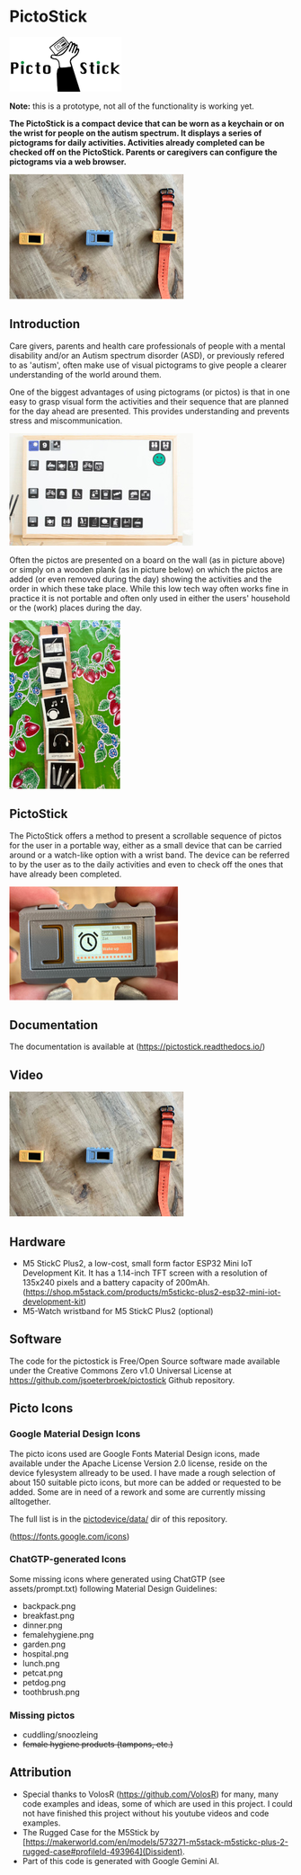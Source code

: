 # PictoStick

![Pictostick 2](https://github.com/jsoeterbroek/pictostick/blob/main/assets/pictostick_logo.png)

**Note:** this is a prototype, not all of the functionality is working yet.

**The PictoStick is a compact device that can be worn as a keychain or on the wrist for people on 
the autism spectrum. It displays a series of pictograms for daily activities.  Activities 
already completed can be checked off on the PictoStick. Parents or caregivers can configure the 
pictograms via a web browser.**

![Pictostick 2](https://github.com/jsoeterbroek/pictostick/blob/main/assets/IMG_0917.jpg)

## Introduction
Care givers, parents and health care professionals of people with a mental disability and/or
an Autism spectrum disorder (ASD), or previously refered to as 'autism', often make use of
visual pictograms to give people a clearer understanding of the world around them.

One of the biggest advantages of using pictograms (or pictos) is that in one
easy to grasp visual form the activities and their sequence that are planned for the day
ahead are presented. This provides understanding and prevents stress and miscommunication.

![a typical picto board](https://github.com/jsoeterbroek/pictostick/blob/main/assets/1911376602_cropped.jpg)

Often the pictos are presented on a board on the wall (as in picture above) or simply on a wooden plank
(as in picture below) on which the pictos are added (or even removed during the day) showing the
activities and the order in which these take place. While this low tech way often works fine in practice
it is not portable and often only used in either the users' household or the (work) places during the day.

![a typical picto plank](https://github.com/jsoeterbroek/pictostick/blob/main/assets/1823811866_cropped.jpg)

## PictoStick
The PictoStick offers a method to present a scrollable sequence of pictos for the user in a portable way,
either as a small device that can be carried around or a watch-like option with a wrist band.
The device can be referred to by the user as to the daily activities and even to check off the
ones that have already been completed.

![Pictostick 3](https://github.com/jsoeterbroek/pictostick/blob/main/assets/IMG_0918.jpg)

## Documentation
The documentation is available at (https://pictostick.readthedocs.io/)

## Video
[![Youtube Demo Pictostick](https://github.com/jsoeterbroek/pictostick/blob/main/assets/IMG_0917.jpg)](http://www.youtube.com/watch?v=uw7wsZyZL4c "Demo Pictostick")


## Hardware
* M5 StickC Plus2, a low-cost, small form factor ESP32 Mini IoT Development Kit.
  It has a 1.14-inch TFT screen with a resolution of 135x240 pixels and a battery
  capacity of 200mAh.
  (https://shop.m5stack.com/products/m5stickc-plus2-esp32-mini-iot-development-kit)
* M5-Watch wristband for M5 StickC Plus2 (optional)

## Software
The code for the pictostick is Free/Open Source software made available under the
Creative Commons Zero v1.0 Universal License at
https://github.com/jsoeterbroek/pictostick Github repository.

## Picto Icons

### Google Material Design Icons
The picto icons used are Google Fonts Material Design icons, made available under the
Apache License Version 2.0 license, reside on the device fylesystem allready to be used.
I have made a rough selection of about 150 suitable picto icons, but more can be added or
requested to be added. Some are in need of a rework and some are currently missing alltogether.

The full list is in the [pictodevice/data/](pictodevice/data/) dir of this repository.

(https://fonts.google.com/icons)

### ChatGTP-generated Icons
Some missing icons where generated using ChatGTP (see assets/prompt.txt) following Material
Design Guidelines:

* backpack.png
* breakfast.png
* dinner.png
* femalehygiene.png
* garden.png
* hospital.png
* lunch.png
* petcat.png
* petdog.png
* toothbrush.png

### Missing pictos
* cuddling/snoozleing
* ~~female hygiene products (tampons, etc.)~~

## Attribution
* Special thanks to VolosR (https://github.com/VolosR) for many, many code examples and ideas,
  some of which are used in this project. I could not have finished this project without his
  youtube videos and code examples.
* The Rugged Case for the M5Stick by [https://makerworld.com/en/models/573271-m5stack-m5stickc-plus-2-rugged-case#profileId-493964](Dissident).
* Part of this code is generated with Google Gemini AI.

